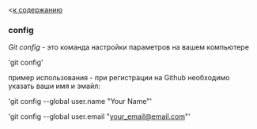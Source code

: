 <[к содержанию](./readme.md)

### config

_Git config_ - это команда настройки параметров на вашем компьютере 

'git config'

пример использования - при регистрации на Github необходимо указать ваши имя и эмайл:

'git config --global user.name "Your Name"'

'git config --global user.email "your_email@email.com"'